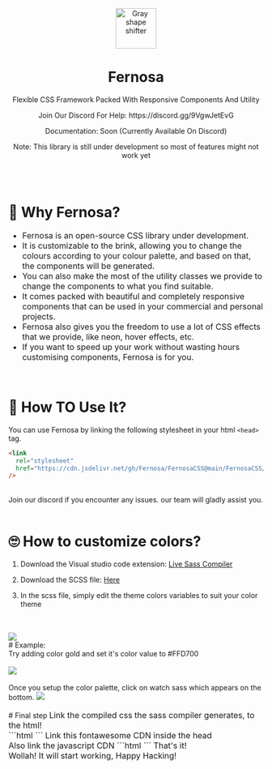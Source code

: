 <p align="center">
  <a href="#">
    <img 
      src="https://user-images.githubusercontent.com/69644334/155681126-348b4471-51b6-4888-b28e-956af7dc2b46.svg"
      alt="Gray shape shifter" height="80"
    />
  </a>
</p>
<h1 align="center">Fernosa</h1>

<p align="center">Flexible CSS Framework Packed With Responsive Components And Utility</p>
<p align="center">Join Our Discord For Help: https://discord.gg/9VgwJetEvG</p>
<p align="center">Documentation: Soon (Currently Available On Discord)</p>
<p align="center"> Note: This library is still under development so most of features might not work yet </p>
<br><br>

# 👀 Why Fernosa?

<font align="left" size="3">
  <ul>
    <li>Fernosa is an open-source CSS library under development.</li>
    <li>It is customizable to the brink, allowing you to change the colours according to your colour palette, and based on that, the components will be generated.</li>
    <li>You can also make the most of the utility classes we provide to change the components to what you find suitable.</li>
    <li>It comes packed with beautiful and completely responsive components that can be used in your commercial and personal projects.</li>
    <li>Fernosa also gives you the freedom to use a lot of CSS effects that we provide, like neon, hover effects, etc.</li>
    <li>If you want to speed up your work without wasting hours customising components, Fernosa is for you.</li>
  </ul>
</font>

<br>

# 🤔 How TO Use It?

You can use Fernosa by linking the following stylesheet in your html `<head>` tag.
<br>

```html
<link
  rel="stylesheet"
  href="https://cdn.jsdelivr.net/gh/Fernosa/FernosaCSS@main/FernosaCSS/fernosa.css"
/>
```

  <br>
  Join our discord if you encounter any issues. our team will gladly assist you.
  <br><br>

# 🙄 How to customize colors?

1.  Download the Visual studio code extension: [Live Sass Compiler](https://marketplace.visualstudio.com/items?itemName=ritwickdey.live-sass)

2.  Download the SCSS file: [Here](https://github.com/Fernosa/FernosaCSS/blob/main/Fernosa/fernosa.scss)

3.  In the scss file, simply edit the theme colors variables to suit your color theme
<br>
<br>
<img src="https://i.imgur.com/lj3U0Xc.png" />

<br>
# Example:
<br>
Try adding color gold and set it's color value to #FFD700
<br>
<br>
<img src="https://i.imgur.com/tWYbNNh.png"/>
<br>
<br>
Once you setup the color palette, click on watch sass which appears on the bottom.
<img src="https://user-images.githubusercontent.com/69644334/154828106-453da218-27e1-4f4a-9b74-459a9c7ddb34.png" />

<br>
<br>
# Final step
<font size="3">
Link the compiled css the sass compiler generates, to the html!
<br>
```html
<link rel="stylesheet" href="https://pro.fontawesome.com/releases/v5.10.0/css/all.css" integrity="sha384-AYmEC3Yw5cVb3ZcuHtOA93w35dYTsvhLPVnYs9eStHfGJvOvKxVfELGroGkvsg+p" crossorigin="anonymous"/>
```
Link this fontawesome CDN inside the head 
<br>
Also link the javascript CDN 
```html
    <script src="https://cdn.jsdelivr.net/gh/Fernosa/FernosaCSS@main/scripts/fernosa.js"></script>
```
That's it!
<br>
Wollah! It will start working, Happy Hacking!
</font>
